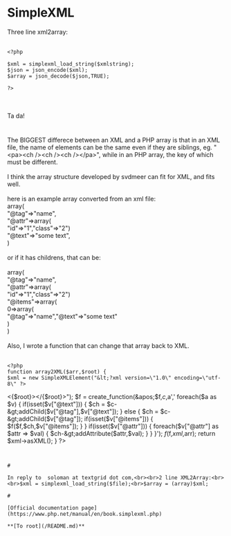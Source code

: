 # SimpleXML



Three line xml2array:<br><br>

```
<?php

$xml = simplexml_load_string($xmlstring);
$json = json_encode($xml);
$array = json_decode($json,TRUE);

?>
```
<br><br>Ta da!  

#

The BIGGEST differece between an XML and a PHP array is that in an XML file, the name of elements can be the same even if they are siblings, eg. "&lt;pa&gt;&lt;ch /&gt;&lt;ch /&gt;&lt;ch /&gt;&lt;/pa&gt;", while in an PHP array, the key of which must be different.<br><br>I think the array structure developed by svdmeer can fit for XML, and fits well.<br><br>here is an example array converted from an xml file:<br>array(<br>"@tag"=&gt;"name",<br>"@attr"=&gt;array(<br>    "id"=&gt;"1","class"=&gt;"2")<br>"@text"=&gt;"some text",<br>)<br><br>or if it has childrens, that can be:<br><br>array(<br>"@tag"=&gt;"name",<br>"@attr"=&gt;array(<br>    "id"=&gt;"1","class"=&gt;"2")<br>"@items"=&gt;array(<br>    0=&gt;array(<br>        "@tag"=&gt;"name","@text"=&gt;"some text"<br>    )<br>)<br><br>Also, I wrote a function that can change that array back to XML.<br><br>

```
<?php
function array2XML($arr,$root) {
$xml = new SimpleXMLElement("&lt;?xml version=\"1.0\" encoding=\"utf-8\" ?>
```
&lt;{$root}&gt;&lt;/{$root}&gt;"); 
$f = create_function(&apos;$f,$c,$a&apos;,&apos; 
        foreach($a as $v) {
            if(isset($v["@text"])) {
                $ch = $c-&gt;addChild($v["@tag"],$v["@text"]);
            } else {
                $ch = $c-&gt;addChild($v["@tag"]);
                if(isset($v["@items"])) {
                    $f($f,$ch,$v["@items"]);
                }
            }
            if(isset($v["@attr"])) {
                foreach($v["@attr"] as $attr =&gt; $val) {
                    $ch-&gt;addAttribute($attr,$val);
                }
            }
        }&apos;);
$f($f,$xml,$arr);
return $xml-&gt;asXML();
}
?>
```
  

#

In reply to  soloman at textgrid dot com,<br><br>2 line XML2Array:<br><br>$xml = simplexml_load_string($file);<br>$array = (array)$xml;  

#

[Official documentation page](https://www.php.net/manual/en/book.simplexml.php)

**[To root](/README.md)**